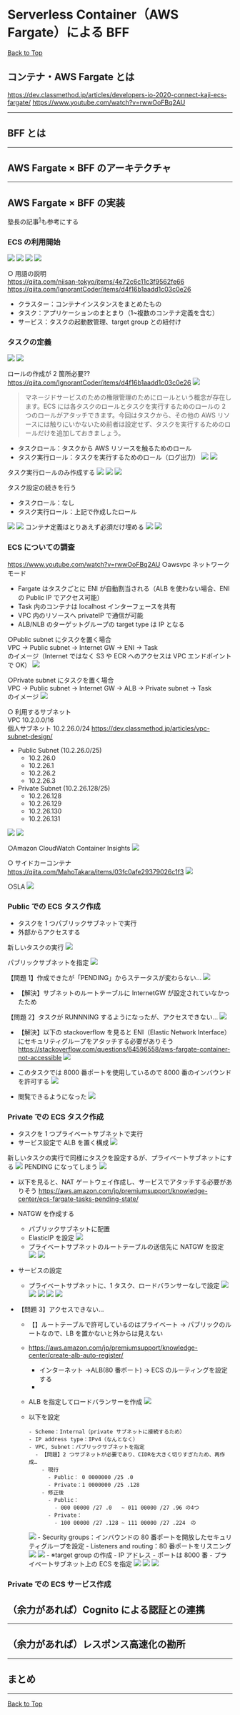 # Serverless Container（AWS Fargate）による BFF

[Back to Top](./index.md)

## コンテナ・AWS Fargate とは

https://dev.classmethod.jp/articles/developers-io-2020-connect-kaji-ecs-fargate/
https://www.youtube.com/watch?v=rwwOoFBq2AU

---

## BFF とは

---

## AWS Fargate × BFF のアーキテクチャ

---

## AWS Fargate × BFF の実装

塾長の記事<sup>[1]</sup>も参考にする

### ECS の利用開始

![](./assets/BFF-with-AWS-fargate/make-cluster_1.png)
![](./assets/BFF-with-AWS-fargate/make-cluster_2.png)
![](./assets/BFF-with-AWS-fargate/make-cluster_3.png)
![](./assets/BFF-with-AWS-fargate/make-cluster_4.png)

○ 用語の説明  
https://qiita.com/niisan-tokyo/items/4e72c6c11c3f9562fe66
https://qiita.com/IgnorantCoder/items/d4f16b1aadd1c03c0e26

- クラスター：コンテナインスタンスをまとめたもの
- タスク：アプリケーションのまとまり（1~複数のコンテナ定義を含む）
- サービス：タスクの起動数管理、target group との紐付け

### タスクの定義

![](./assets/BFF-with-AWS-fargate/make-sample-task_1.png)
![](./assets/BFF-with-AWS-fargate/make-sample-task_2.png)

ロールの作成が 2 箇所必要??  
https://qiita.com/IgnorantCoder/items/d4f16b1aadd1c03c0e26
![](./assets/BFF-with-AWS-fargate/make-sample-task_3.png)

> マネージドサービスのための権限管理のためにロールという概念が存在します。ECS には各タスクのロールとタスクを実行するためのロールの 2 つのロールがアタッチできます。今回はタスクから、その他の AWS リソースには触りにいかないため前者は設定せず、タスクを実行するためのロールだけを追加しておきましょう。

- タスクロール：タスクから AWS リソースを触るためのロール
- タスク実行ロール：タスクを実行するためのロール（ログ出力）
  ![](./assets/BFF-with-AWS-fargate/make-sample-task_blackbelt-create-role_1.png)
  ![](./assets/BFF-with-AWS-fargate/make-sample-task_blackbelt-create-role_2.png)

タスク実行ロールのみ作成する
![](./assets/BFF-with-AWS-fargate/make-sample-task_create-role_1.png)
![](./assets/BFF-with-AWS-fargate/make-sample-task_create-role_2.png)
![](./assets/BFF-with-AWS-fargate/make-sample-task_create-role_3.png)

タスク設定の続きを行う

- タスクロール：なし
- タスク実行ロール：上記で作成したロール

![](./assets/BFF-with-AWS-fargate/make-sample-task_4.png)
![](./assets/BFF-with-AWS-fargate/make-sample-task_5.png)
コンテナ定義はとりあえず必須だけ埋める
![](./assets/BFF-with-AWS-fargate/make-sample-task_6.png)
![](./assets/BFF-with-AWS-fargate/make-sample-task_7.png)

### ECS についての調査

https://www.youtube.com/watch?v=rwwOoFBq2AU
○awsvpc ネットワークモード

- Fargate はタスクごとに ENI が自動割当される（ALB を使わない場合、ENI の Public IP でアクセス可能）
- Task 内のコンテナは localhost インターフェースを共有
- VPC 内のリソースへ privateIP で通信が可能
- ALB/NLB のターゲットグループの target type は IP となる

○Public subnet にタスクを置く場合  
VPC -> Public subnet -> Internet GW -> ENI -> Task  
のイメージ（Internet ではなく S3 や ECR へのアクセスは VPC エンドポイントで OK）
![](./assets/BFF-with-AWS-fargate/make-sample-task_blackbelt_1.png)

○Private subnet にタスクを置く場合  
VPC -> Public subnet -> Internet GW -> ALB -> Private subnet -> Task  
のイメージ
![](./assets/BFF-with-AWS-fargate/make-sample-task_blackbelt_2.png)

○ 利用するサブネット  
VPC 10.2.0.0/16  
個人サブネット 10.2.26.0/24
https://dev.classmethod.jp/articles/vpc-subnet-design/

- Public Subnet (10.2.26.0/25)
  - 10.2.26.0
  - 10.2.26.1
  - 10.2.26.2
  - 10.2.26.3
- Private Subnet (10.2.26.128/25)
  - 10.2.26.128
  - 10.2.26.129
  - 10.2.26.130
  - 10.2.26.131

![](./assets/BFF-with-AWS-fargate/make-sample-task_create-subnet_1.png)
![](./assets/BFF-with-AWS-fargate/make-sample-task_create-subnet_2.png)

○Amazon CloudWatch Container Insights
![](./assets/BFF-with-AWS-fargate/make-sample-task_blackbelt-insights_1.png)

○ サイドカーコンテナ
https://qiita.com/MahoTakara/items/03fc0afe29379026c1f3
![](./assets/BFF-with-AWS-fargate/make-sample-task_blackbelt_tips_1.png)

○SLA
![](./assets/BFF-with-AWS-fargate/make-sample-task_blackbelt-sla_1.png)

### Public での ECS タスク作成

- タスクを 1 つパブリックサブネットで実行
- 外部からアクセスする

新しいタスクの実行
![](./assets/BFF-with-AWS-fargate/make-sample-task_public_1.png)

パブリックサブネットを指定
![](./assets/BFF-with-AWS-fargate/make-sample-task_public_2.png)

【問題 1】作成できたが「PENDING」からステータスが変わらない…
![](./assets/BFF-with-AWS-fargate/make-sample-task_public_4.png)

- 【解決】サブネットのルートテーブルに InternetGW が設定されていなかったため

【問題 2】タスクが RUNNNING するようになったが、アクセスできない…
![](./assets/BFF-with-AWS-fargate/make-sample-task_public_5.png)

- 【解決】以下の stackoverflow を見ると ENI（Elastic Network Interface）にセキュリティグループをアタッチする必要がありそう
  https://stackoverflow.com/questions/64596558/aws-fargate-container-not-accessible
  ![](./assets/BFF-with-AWS-fargate/make-sample-task_public_6.png)
- このタスクでは 8000 番ポートを使用しているので 8000 番のインバウンドを許可する
  ![](./assets/BFF-with-AWS-fargate/make-sample-task_public_7.png)

- 閲覧できるようになった
  ![](./assets/BFF-with-AWS-fargate/make-sample-task_public_8.png)

### Private での ECS タスク作成

- タスクを 1 つプライベートサブネットで実行
- サービス設定で ALB を置く構成
  ![](./assets/BFF-with-AWS-fargate/make-sample-task_private_0.png)

新しいタスクの実行で同様にタスクを設定するが、プライベートサブネットにする
![](./assets/BFF-with-AWS-fargate/make-sample-task_private_1.png)
PENDING になってしまう
![](./assets/BFF-with-AWS-fargate/make-sample-task_private_2.png)

- 以下を見ると、NAT ゲートウェイ作成し、サービスでアタッチする必要がありそう
  https://aws.amazon.com/jp/premiumsupport/knowledge-center/ecs-fargate-tasks-pending-state/
- NATGW を作成する

  - パブリックサブネットに配置
  - ElasticIP を設定
    ![](./assets/BFF-with-AWS-fargate/make-sample-task_private_3.png)
  - プライベートサブネットのルートテーブルの送信先に NATGW を設定
    ![](./assets/BFF-with-AWS-fargate/make-sample-task_private_3_1.png)
    ![](./assets/BFF-with-AWS-fargate/make-sample-task_private_3_2.png)

- サービスの設定
  - プライベートサブネットに、1 タスク、ロードバランサーなしで設定
    ![](./assets/BFF-with-AWS-fargate/make-sample-task_private_4.png)
    ![](./assets/BFF-with-AWS-fargate/make-sample-task_private_5.png)
    ![](./assets/BFF-with-AWS-fargate/make-sample-task_private_6.png)
    ![](./assets/BFF-with-AWS-fargate/make-sample-task_private_7.png)
    ![](./assets/BFF-with-AWS-fargate/make-sample-task_private_8.png)
- 【問題 3】アクセスできない…

  - 【】ルートテーブルで許可しているのはプライベート → パブリックのルートなので、LB を置かないと外からは見えない
  - https://aws.amazon.com/jp/premiumsupport/knowledge-center/create-alb-auto-register/
    - インターネット →ALB(80 番ポート) → ECS のルーティングを設定する
    -
  - ALB を指定してロードバランサーを作成
    ![](./assets/BFF-with-AWS-fargate/make-sample-task_private_alb_1.png)
  - 以下を設定

        - Scheme：Internal（private サブネットに接続するため）
        - IP address type：IPv4（なんとなく）
        - VPC, Subnet：パブリックサブネットを指定
          - 【問題】2 つサブネットが必要であり、CIDRを大きく切りすぎたため、再作成…
            - 現行
              - Public： 0 0000000 /25 .0
              - Private：1 0000000 /25 .128
            - 修正後
              - Public：
                - 000 00000 /27 .0   ~ 011 00000 /27 .96 の4つ
              - Private：
                - 100 00000 /27 .128 ~ 111 00000 /27 .224　の

    ![](./assets/BFF-with-AWS-fargate/make-sample-task_private_alb_2.png) - Security groups：インバウンドの 80 番ポートを開放したセキュリティグループを設定 - Listeners and routing：80 番ポートをリスニング
    ![](./assets/BFF-with-AWS-fargate/make-sample-task_private_alb_7.png)
    ![](./assets/BFF-with-AWS-fargate/make-sample-task_private_alb_3.png) - ※target group の作成 - IP アドレス - ポートは 8000 番 - プライベートサブネット上の ECS を指定
    ![](./assets/BFF-with-AWS-fargate/make-sample-task_private_alb_4.png)
    ![](./assets/BFF-with-AWS-fargate/make-sample-task_private_alb_5.png)
    ![](./assets/BFF-with-AWS-fargate/make-sample-task_private_alb_6.png)

### Private での ECS サービス作成

## （余力があれば）Cognito による認証との連携

---

## （余力があれば）レスポンス高速化の勘所

---

## まとめ

---

[Back to Top](./index.md)

[1]: https://news.mynavi.jp/itsearch/article/devsoft/4354
